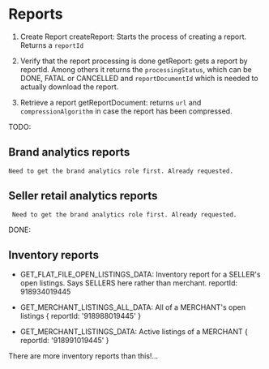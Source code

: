 # Reports

1. Create Report
    createReport: Starts the process of creating a report. Returns a `reportId`

2. Verify that the report processing is done
    getReport: gets a report by reportId. Among others it returns the `processingStatus`, which can be DONE, FATAL or CANCELLED and `reportDocumentId` which is needed to actually download the report.

3. Retrieve a report
    getReportDocument: returns `url` and `compressionAlgorithm` in case the report has been compressed.

TODO: 
## Brand analytics reports
    Need to get the brand analytics role first. Already requested.
## Seller retail analytics reports
     Need to get the brand analytics role first. Already requested.

DONE: 
    
## Inventory reports
 * GET_FLAT_FILE_OPEN_LISTINGS_DATA: 
    Inventory report for a SELLER's open listings. Says SELLERS here rather than merchant.
    reportId: 918934019445

 * GET_MERCHANT_LISTINGS_ALL_DATA: All of a MERCHANT's open listings
    { reportId: '918988019445' }

* GET_MERCHANT_LISTINGS_DATA:
    Active listings of a MERCHANT
    { reportId: '918991019445' }

There are more inventory reports than this!...





